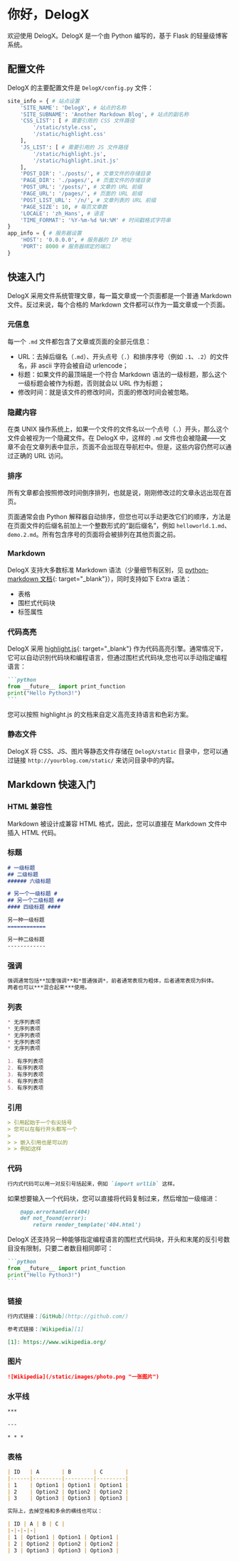 # 你好，DelogX

欢迎使用 DelogX。DelogX 是一个由 Python 编写的，基于 Flask 的轻量级博客系统。

## 配置文件

DelogX 的主要配置文件是 `DelogX/config.py` 文件：

```python
site_info = { # 站点设置
    'SITE_NAME': 'DelogX', # 站点的名称
    'SITE_SUBNAME': 'Another Markdown Blog', # 站点的副名称
    'CSS_LIST': [ # 需要引用的 CSS 文件路径
        '/static/style.css',
        '/static/highlight.css'
    ],
    'JS_LIST': [ # 需要引用的 JS 文件路径
        '/static/highlight.js',
        '/static/highlight.init.js'
    ],
    'POST_DIR': './posts/', # 文章文件的存储目录
    'PAGE_DIR': './pages/', # 页面文件的存储目录
    'POST_URL': '/posts/', # 文章的 URL 前缀
    'PAGE_URL': '/pages/', # 页面的 URL 前缀
    'POST_LIST_URL': '/n/', # 文章列表的 URL 前缀
    'PAGE_SIZE': 10, # 每页文章数
    'LOCALE': 'zh_Hans', # 语言
    'TIME_FORMAT': '%Y-%m-%d %H:%M' # 时间戳格式字符串
}
app_info = { # 服务器设置
    'HOST': '0.0.0.0', # 服务器的 IP 地址
    'PORT': 8000 # 服务器绑定的端口
}
```

## 快速入门

DelogX 采用文件系统管理文章，每一篇文章或一个页面都是一个普通 Markdown 文件。反过来说，每个合格的 Markdown 文件都可以作为一篇文章或一个页面。

### 元信息

每一个 `.md` 文件都包含了文章或页面的全部元信息：

* URL：去掉后缀名（`.md`）、开头点号（`.`）和排序序号（例如 `.1`、`.2`）的文件名，非 ascii 字符会被自动 urlencode；
* 标题：如果文件的最顶端是一个符合 Markdown 语法的一级标题，那么这个一级标题会被作为标题，否则就会以 URL 作为标题；
* 修改时间：就是该文件的修改时间，页面的修改时间会被忽略。

### 隐藏内容

在类 UNIX 操作系统上，如果一个文件的文件名以一个点号（`.`）开头，那么这个文件会被视为一个隐藏文件。在 DelogX 中，这样的 `.md` 文件也会被隐藏——文章不会在文章列表中显示，页面不会出现在导航栏中。但是，这些内容仍然可以通过正确的 URL 访问。

### 排序

所有文章都会按照修改时间倒序排列，也就是说，刚刚修改过的文章永远出现在首页。

页面通常会由 Python 解释器自动排序，但您也可以手动更改它们的顺序，方法是在页面文件的后缀名前加上一个整数形式的“副后缀名”，例如 `helloworld.1.md`、`demo.2.md`。所有包含序号的页面将会被排列在其他页面之前。

### Markdown

DelogX 支持大多数标准 Markdown 语法（少量细节有区别，见 [python-markdown 文档]{: target="_blank"}），同时支持如下 Extra 语法：

* 表格
* 围栏式代码块
* 标签属性

[python-markdown 文档]: http://pythonhosted.org/Markdown/#differences

### 代码高亮

DelogX 采用 [highlight.js]{: target="_blank"} 作为代码高亮引擎。通常情况下，它可以自动识别代码块和编程语言，但通过围栏式代码块,您也可以手动指定编程语言：

````markdown
```python
from __future__ import print_function
print("Hello Python3!")
```
````

您可以按照 highlight.js 的文档来自定义高亮支持语言和色彩方案。

[highlight.js]: https://highlightjs.org/

### 静态文件

DelogX 将 CSS、JS、图片等静态文件存储在 `DelogX/static` 目录中，您可以通过链接 `http://yourblog.com/static/` 来访问目录中的内容。

## Markdown 快速入门

### HTML 兼容性

Markdown 被设计成兼容 HTML 格式，因此，您可以直接在 Markdown 文件中插入 HTML 代码。

### 标题

```markdown
# 一级标题
## 二级标题
###### 六级标题

# 另一个一级标题 #
## 另一个二级标题 ##
#### 四级标题 ####

另一种一级标题
============

另一种二级标题
------------
```

### 强调

```markdown
强调通常包括**加重强调**和*普通强调*，前者通常表现为粗体，后者通常表现为斜体。
两者也可以***混合起来***使用。
```

### 列表

```markdown
* 无序列表项
* 无序列表项
* 无序列表项
* 无序列表项
* 无序列表项
```

```markdown
1. 有序列表项
2. 有序列表项
3. 有序列表项
4. 有序列表项
5. 有序列表项
```

### 引用

```markdown
> 引用起始于一个右尖括号
> 您可以在每行开头都写一个
>
> > 嵌入引用也是可以的
> > 例如这样
```

### 代码

```markdown
行内式代码可以用一对反引号括起来，例如 `import urllib` 这样。
```

如果想要输入一个代码块，您可以直接将代码复制过来，然后增加一级缩进：

```markdown
    @app.errorhandler(404)
    def not_found(error):
        return render_template('404.html')
```

DelogX 还支持另一种能够指定编程语言的围栏式代码块，开头和末尾的反引号数目没有限制，只要二者数目相同即可：

````markdown
```python
from __future__ import print_function
print("Hello Python3!")
```
````

### 链接

```markdown
行内式链接：[GitHub](http://github.com/)

参考式链接：[Wikipedia][1]

[1]: https://www.wikipedia.org/
```

### 图片

```markdown
![Wikipedia](/static/images/photo.png "一张图片")
```

### 水平线

```markdown
***

---

* * *
```

### 表格

```markdown
| ID   | A       | B       | C       |
|------|---------|---------|---------|
| 1    | Option1 | Option1 | Option1 |
| 2    | Option2 | Option2 | Option2 |
| 3    | Option3 | Option3 | Option3 |

实际上，去掉空格和多余的横线也可以：

| ID | A | B | C |
|-|-|-|-|
| 1 | Option1 | Option1 | Option1 |
| 2 | Option2 | Option2 | Option2 |
| 3 | Option3 | Option3 | Option3 |
```
